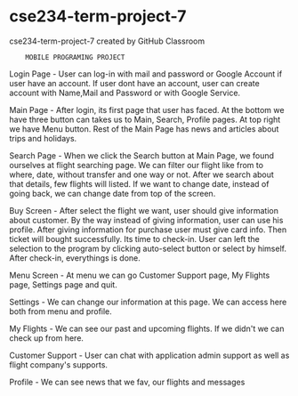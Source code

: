 # cse234-term-project-7
cse234-term-project-7 created by GitHub Classroom


		MOBILE PROGRAMING PROJECT

Login Page - 
	User can log-in with mail and password or Google Account if user have an account. 
	If user dont have an account, user can create account with Name,Mail and Password or with Google Service.
 
Main Page - 
	After login, its first page that user has faced. 
	At the bottom we have three button can takes us to Main, Search, Profile pages. 
	At top right we have Menu button. Rest of the Main Page has news and articles about trips and holidays.

Search Page - 
	When we click the Search button at Main Page, we found ourselves at flight searching page.
	We can filter our flight like from to where, date, without transfer and one way or not. 
	After we search about that details, few flights will listed.
	If we want to change date, instead of going back, we can change date from top of the screen.

Buy Screen - 
	After select the flight we want, user should give information about customer.
	By the way instead of giving information, user can use his profile.
	After giving information for purchase user must give card info.
	Then ticket will bought successfully. Its time to check-in.
	User can left the selection to the program by clicking auto-select button or select by himself. 
	After check-in, everythings is done.

Menu Screen - 
	At menu we can go Customer Support page, My Flights page, Settings page and quit.

Settings - 
	We can change our information at this page. We can access here both from menu and profile.

My Flights - 
	We can see our past and upcoming flights. If we didn't we can check up from here.

Customer Support - 
	User can chat with application admin support as well as flight company's supports.

Profile - 
	We can see news that we fav, our flights and messages
